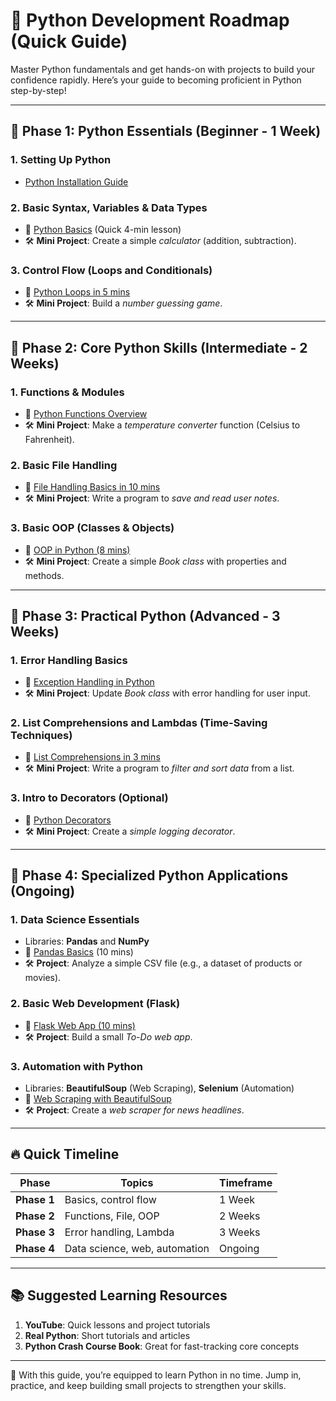 # 🐍 Python Development Roadmap (Quick Guide)

Master Python fundamentals and get hands-on with projects to build your confidence rapidly. Here’s your guide to becoming proficient in Python step-by-step!

---

## 🚀 Phase 1: Python Essentials (Beginner - 1 Week)

### 1. **Setting Up Python**
   - [Python Installation Guide](https://realpython.com/installing-python/)

### 2. **Basic Syntax, Variables & Data Types**
   - 🎥 [Python Basics](https://www.youtube.com/watch?v=rfscVS0vtbw) (Quick 4-min lesson)
   - 🛠️ **Mini Project**: Create a simple *calculator* (addition, subtraction).

### 3. **Control Flow (Loops and Conditionals)**
   - 🎥 [Python Loops in 5 mins](https://www.youtube.com/watch?v=6iF8Xb7Z3wQ)
   - 🛠️ **Mini Project**: Build a *number guessing game*.

---

## 🏃 Phase 2: Core Python Skills (Intermediate - 2 Weeks)

### 1. **Functions & Modules**
   - 🎥 [Python Functions Overview](https://www.youtube.com/watch?v=NSbOtYzIQI0)
   - 🛠️ **Mini Project**: Make a *temperature converter* function (Celsius to Fahrenheit).

### 2. **Basic File Handling**
   - 🎥 [File Handling Basics in 10 mins](https://www.youtube.com/watch?v=Uh2ebFW8OYM)
   - 🛠️ **Mini Project**: Write a program to *save and read user notes*.

### 3. **Basic OOP (Classes & Objects)**
   - 🎥 [OOP in Python (8 mins)](https://www.youtube.com/watch?v=ZDa-Z5JzLYM)
   - 🛠️ **Mini Project**: Create a simple *Book class* with properties and methods.

---

## 🚀 Phase 3: Practical Python (Advanced - 3 Weeks)

### 1. **Error Handling Basics**
   - 🎥 [Exception Handling in Python](https://www.youtube.com/watch?v=NIWwJbo-9_8)
   - 🛠️ **Mini Project**: Update *Book class* with error handling for user input.

### 2. **List Comprehensions and Lambdas (Time-Saving Techniques)**
   - 🎥 [List Comprehensions in 3 mins](https://www.youtube.com/watch?v=3dt4OGnU5sM)
   - 🛠️ **Mini Project**: Write a program to *filter and sort data* from a list.

### 3. **Intro to Decorators (Optional)**
   - 🎥 [Python Decorators](https://www.youtube.com/watch?v=FsAPt_9Bf3U)
   - 🛠️ **Mini Project**: Create a *simple logging decorator*.

---

## 🏅 Phase 4: Specialized Python Applications (Ongoing)

### 1. **Data Science Essentials**
   - Libraries: **Pandas** and **NumPy**
   - 🎥 [Pandas Basics](https://www.youtube.com/watch?v=vmEHCJofslg) (10 mins)
   - 🛠️ **Project**: Analyze a simple CSV file (e.g., a dataset of products or movies).

### 2. **Basic Web Development (Flask)**
   - 🎥 [Flask Web App (10 mins)](https://www.youtube.com/watch?v=Z1RJmh_OqeA)
   - 🛠️ **Project**: Build a small *To-Do web app*.

### 3. **Automation with Python**
   - Libraries: **BeautifulSoup** (Web Scraping), **Selenium** (Automation)
   - 🎥 [Web Scraping with BeautifulSoup](https://www.youtube.com/watch?v=XQgXKtPSzUI)
   - 🛠️ **Project**: Create a *web scraper for news headlines*.

---

## 🔥 Quick Timeline

| **Phase**             | **Topics**              | **Timeframe**       |
|-----------------------|-------------------------|----------------------|
| **Phase 1**           | Basics, control flow    | 1 Week              |
| **Phase 2**           | Functions, File, OOP    | 2 Weeks             |
| **Phase 3**           | Error handling, Lambda  | 3 Weeks             |
| **Phase 4**           | Data science, web, automation | Ongoing       |

---

## 📚 Suggested Learning Resources

1. **YouTube**: Quick lessons and project tutorials
2. **Real Python**: Short tutorials and articles
3. **Python Crash Course Book**: Great for fast-tracking core concepts

---

🎉 With this guide, you’re equipped to learn Python in no time. Jump in, practice, and keep building small projects to strengthen your skills.